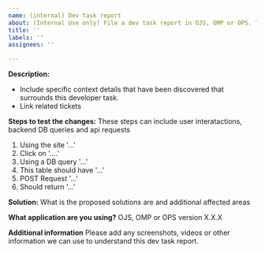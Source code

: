 ```yaml
---
name: (internal) Dev task report
about: (Internal Use only) File a dev task report in OJS, OMP or OPS. Try our [Software Support forum](https://forum.pkp.sfu.ca/c/questions/5) if the issue requires more investigation or cannot be immediately resolved.
title: ''
labels: ''
assignees: ''

---
```


**Description:**
- Include specific context details that have been discovered that surrounds this developer task.
- Link related tickets

**Steps to test the changes:**
These steps can include user interatactions, backend DB queries and api requests
1. Using the site '...' 
2. Click on '....'
3. Using a DB query '...'
4. This table should have '...'
4. POST Request '...'
5. Should return '...'

**Solution:** What is the proposed solutions are and additional affected areas


**What application are you using?**
  OJS, OMP or OPS version X.X.X

**Additional information**
Please add any screenshots, videos or other information we can use to understand this dev task report.
